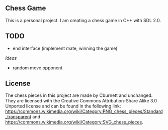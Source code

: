 ## Chess Game

This is a personal project. I am creating a chess game in C++ with SDL 2.0.


## TODO
- end interface (implement mate, winning the game)

*Ideas*
- random move opponent

## License

The chess pieces in this project are made by Cburnett and unchanged.
They are licensed with the Creative Commons Attribution-Share Alike 3.0 Unported license
and can be found in the following link: https://commons.wikimedia.org/wiki/Category:PNG_chess_pieces/Standard_transparent
and https://commons.wikimedia.org/wiki/Category:SVG_chess_pieces.
